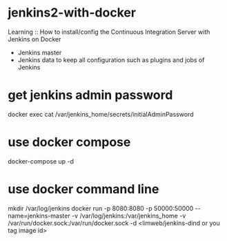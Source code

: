 # jenkins2-with-docker
Learning :: How to install/config the Continuous Integration Server with Jenkins on Docker 

* Jenkins master 
* Jenkins data to keep all configuration such as plugins and jobs of Jenkins

# get jenkins admin password
docker exec <container id> cat /var/jenkins_home/secrets/initialAdminPassword

# use docker compose 
docker-compose up -d 

# use docker command line
mkdir /var/log/jenkins
docker run -p 8080:8080 -p 50000:50000 --name=jenkins-master -v /var/log/jenkins:/var/jenkins_home -v /var/run/docker.sock:/var/run/docker.sock  -d <limweb/jenkins-dind or you tag image id>
